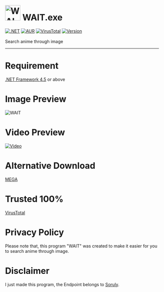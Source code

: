 # <img src="https://trace.moe/favicon128.png" alt="WAIT" width="50" height="50"> WAIT.exe
[![.NET](https://img.shields.io/badge/.NET-%3E=%204.5-blue.svg)](https://www.microsoft.com/en-us/download/details.aspx?id=30653) [![AUR](https://img.shields.io/aur/license/yaourt.svg)](https://github.com/GoogleX133/WAIT.exe/blob/master/LICENSE) [![VirusTotal](https://img.shields.io/badge/virustotal-2%2F68-green.svg)](https://www.virustotal.com/#/file/48dbaf0aa361fb405e951d6c81d15b132711a3eef40b1c21aa1f272cf519d609/detection) [![Version](https://img.shields.io/badge/release-1.0-1bbc30.svg)](https://github.com/GoogleX133/WAIT.exe/)<br><br>
Search anime through image

----

# Requirement
[.NET Framework 4.5](https://www.microsoft.com/en-us/download/details.aspx?id=30653) or above

# Image Preview
![WAIT](https://image.prntscr.com/image/QXe1xQvbR52UUX8RtPPIug.png)

# Video Preview
[![Video](https://img.youtube.com/vi/pFdABd-64eg/0.jpg)](https://www.youtube.com/watch?v=pFdABd-64eg)

# Alternative Download
[MEGA](https://mega.nz/#!qBsAyCIZ!QyMPBGS_dxrQSthcuYZo0qk8UIZZi_G-6Yy8bWQU7DA)

# Trusted 100%
[VirusTotal](https://www.virustotal.com/#/file/48dbaf0aa361fb405e951d6c81d15b132711a3eef40b1c21aa1f272cf519d609/detection)

# Privacy Policy
Please note that, this program "WAIT" was created to make it easier for you to search anime through image.

# Disclaimer
I just made this program, the Endpoint belongs to [Soruly](https://github.com/soruly).
